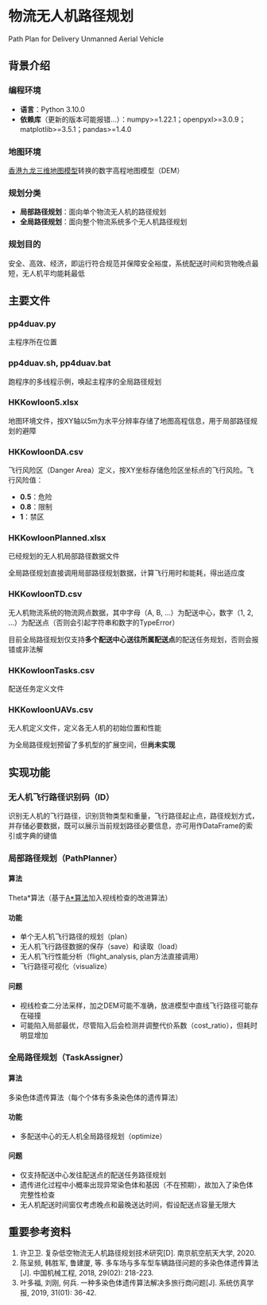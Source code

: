 # 物流无人机路径规划

Path Plan for Delivery Unmanned Aerial Vehicle

## 背景介绍

### 编程环境

- **语言**：Python 3.10.0
- **依赖库**（更新的版本可能报错...）：numpy>=1.22.1；openpyxl>=3.0.9；matplotlib>=3.5.1；pandas>=1.4.0

### 地图环境

[香港九龙三维地图模型](https://www.hkmapservice.gov.hk/OneStopSystem/map-search?product=OSSCatB)转换的数字高程地图模型（DEM）

### 规划分类

- **局部路径规划**：面向单个物流无人机的路径规划
- **全局路径规划**：面向整个物流系统多个无人机路径规划

### 规划目的

安全、高效、经济，即运行符合规范并保障安全裕度，系统配送时间和货物晚点最短，无人机平均能耗最低

## 主要文件

### pp4duav.py

主程序所在位置

### pp4duav.sh, pp4duav.bat

跑程序的多线程示例，唤起主程序的全局路径规划

### HKKowloon5.xlsx

地图环境文件，按XY轴以5m为水平分辨率存储了地图高程信息，用于局部路径规划的避障

### HKKowloonDA.csv

飞行风险区（Danger Area）定义，按XY坐标存储危险区坐标点的飞行风险。飞行风险值：

- **0.5**：危险
- **0.8**：限制
- **1**：禁区

### HKKowloonPlanned.xlsx

已经规划的无人机局部路径数据文件

全局路径规划直接调用局部路径规划数据，计算飞行用时和能耗，得出适应度

### HKKowloonTD.csv

无人机物流系统的物流网点数据，其中字母（A, B, ...）为配送中心，数字（1, 2, ...）为配送点（否则会引起字符串和数字的TypeError）

目前全局路径规划仅支持**多个配送中心送往所属配送点**的配送任务规划，否则会报错或非法解

### HKKowloonTasks.csv

配送任务定义文件

### HKKowloonUAVs.csv

无人机定义文件，定义各无人机的初始位置和性能

为全局路径规划预留了多机型的扩展空间，但**尚未实现**

## 实现功能

### 无人机飞行路径识别码（ID）

识别无人机的飞行路径，识别货物类型和重量，飞行路径起止点，路径规划方式，并存储必要数据，既可以展示当前规划路径必要信息，亦可用作DataFrame的索引或字典的键值

### 局部路径规划（PathPlanner）

#### 算法

Theta\*算法（基于[A\*算法](https://github.com/zhm-real/PathPlanning)加入视线检查的改进算法）

#### 功能

- 单个无人机飞行路径的规划（plan）
- 无人机飞行路径数据的保存（save）和读取（load）
- 无人机飞行性能分析（flight_analysis, plan方法直接调用）
- 飞行路径可视化（visualize）

#### 问题

- 视线检查二分法采样，加之DEM可能不准确，放进模型中直线飞行路径可能存在碰撞
- 可能陷入局部最优，尽管陷入后会检测并调整代价系数（cost_ratio），但耗时明显增加

### 全局路径规划（TaskAssigner）

#### 算法

多染色体遗传算法（每个个体有多条染色体的遗传算法）

#### 功能

- 多配送中心的无人机全局路径规划（optimize）

#### 问题

- 仅支持配送中心发往配送点的配送任务路径规划
- 遗传进化过程中小概率出现异常染色体和基因（不在预期），故加入了染色体完整性检查
- 无人机配送时间窗仅考虑晚点和最晚送达时间，假设配送点容量无限大

## 重要参考资料

1. 许卫卫. 复杂低空物流无人机路径规划技术研究[D]. 南京航空航天大学, 2020.
2. 陈呈频, 韩胜军, 鲁建厦, 等. 多车场与多车型车辆路径问题的多染色体遗传算法[J]. 中国机械工程, 2018, 29(02): 218-223.
3. 叶多福, 刘刚, 何兵. 一种多染色体遗传算法解决多旅行商问题[J]. 系统仿真学报, 2019, 31(01): 36-42.
